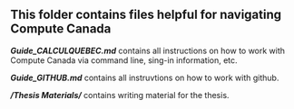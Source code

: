 ## This folder contains files helpful for navigating Compute Canada

***Guide_CALCULQUEBEC.md*** contains all instructions on how to work with Compute Canada via command line, sing-in information, etc. 

***Guide_GITHUB.md*** contains all instruvtions on how to work with github. 

***/Thesis Materials/*** contains writing material for the thesis.